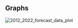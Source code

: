 ## Graphs



![2012_2022_forecast_data_plot](https://github.com/jillbarta/DS4002_Project3/assets/123209044/7db24e1d-24af-49b0-8969-3c595ea2b26b)
